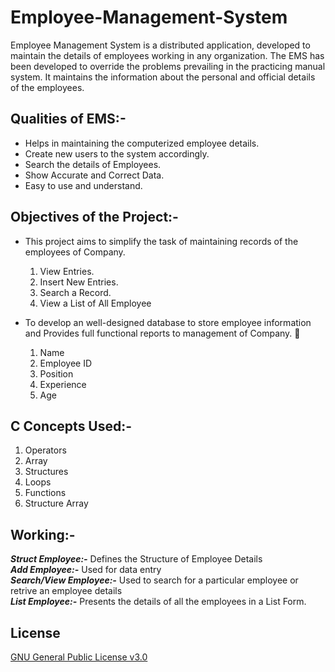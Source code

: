 # Employee-Management-System

Employee Management System is a distributed application, developed to maintain the details of employees working in any organization. 
The EMS has been developed to override the problems prevailing in the practicing manual system. 
It maintains the information about the personal and official details of the employees.

## Qualities of EMS:-
 - Helps in maintaining the computerized employee details.
 - Create new users to the system accordingly.
 - Search the details of Employees.
 - Show Accurate and Correct Data.
 - Easy to use and understand.

## Objectives of the Project:-
 - This project aims to simplify the task of maintaining records of the employees of Company. 
    1. View Entries.  
    2. Insert New Entries.
    3. Search a Record.                       
    4. View a List of All Employee

 - To develop an well-designed database to store employee information and Provides full functional reports to management of Company. 
    1. Name                                         
    2. Employee ID
    3. Position                                      
    4. Experience
    5. Age

## C Concepts Used:-
1. Operators 
2. Array 
3. Structures
4. Loops
5. Functions
6. Structure Array

## Working:-
***Struct Employee:-*** Defines the Structure of Employee Details
<br>
***Add Employee:-*** Used for data entry
<br>
***Search/View Employee:-*** Used to search for a particular employee or retrive an employee details
<br>
***List Employee:-*** Presents the details of all the employees in a List Form.


## License

[GNU General Public License v3.0](LICENSE)
